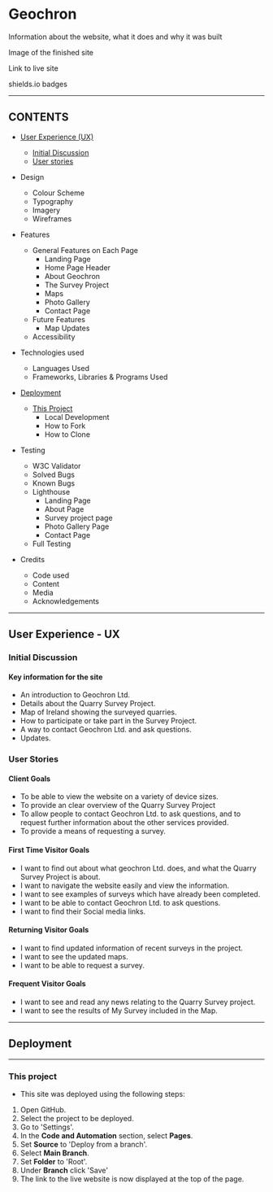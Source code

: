 # Geochron

Information about the website, what it does and why it was built

Image of the finished site

Link to live site

shields.io badges

---

## CONTENTS

* [User Experience (UX)](#user-experience---ux)
  * [Initial Discussion](#initial-discussion)
  * [User stories](#user-stories)

* Design
  * Colour Scheme
  * Typography
  * Imagery
  * Wireframes

* Features
  * General Features on Each Page
    * Landing Page
    * Home Page Header
    * About Geochron
    * The Survey Project
    * Maps
    * Photo Gallery
    * Contact Page
  * Future Features
    * Map Updates
  * Accessibility
* Technologies used
  * Languages Used
  * Frameworks, Libraries & Programs Used

* [Deployment](#deployment)
  * [This Project](#this-project)
    * Local Development
    * How to Fork
    * How to Clone

* Testing
  * W3C Validator
  * Solved Bugs
  * Known Bugs
  * Lighthouse
    * Landing Page
    * About Page
    * Survey project page
    * Photo Gallery Page
    * Contact Page
  * Full Testing

* Credits
  * Code used
  * Content
  * Media
  * Acknowledgements

---

## User Experience - UX

### Initial Discussion

#### Key information for the site

* An introduction to Geochron Ltd.
* Details about the Quarry Survey Project.
* Map of Ireland showing the surveyed quarries.
* How to participate or take part in the Survey Project.
* A way to contact Geochron Ltd. and ask questions.
* Updates.

### User Stories

#### Client Goals

* To be able to view the website on a variety of device sizes.
* To provide an  clear overview of the Quarry Survey Project
* To allow people to contact Geochron Ltd. to ask questions, and to request further information about the other services provided.
* To provide a means of requesting a survey.

#### First Time Visitor Goals

* I want to find out about what geochron Ltd. does, and what the Quarry Survey Project is about.
* I want to navigate the website easily and view the information.
* I want to see examples of surveys which have already been completed.
* I want to be able to contact Geochron Ltd. to ask questions.
* I want to find their Social media links.

#### Returning Visitor Goals

* I want to find updated information of recent surveys in the project.
* I want to see the updated maps.
* I want to be able to request a survey.

#### Frequent Visitor Goals

* I want to see and read any news relating to the Quarry Survey project.
* I want to see the results of My Survey included in the Map.

---

## Deployment

---

### This project

* This site was deployed  using the following steps:

1. Open GitHub.
2. Select the project to be deployed.
3. Go to 'Settings'.
4. In the **Code and Automation** section, select **Pages**.
5. Set **Source** to 'Deploy from a branch'.  
6. Select **Main Branch**.
7. Set **Folder** to 'Root'.
8. Under **Branch** click 'Save'
9. The link to the live website is now displayed at the top of the page.

